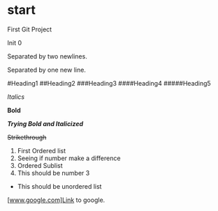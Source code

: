 # start
First Git Project

Init 0


Separated by two newlines.

Separated by one new line.

#Heading1
##Heading2
###Heading3
####Heading4
#####Heading5


*Italics*

**Bold**

***Trying Bold and Italicized***

~~Strikethrough~~

1. First Ordered list
3. Seeing if number make a difference
  1. Ordered Sublist
5. This should be number 3
  * This should be unordered list
  

[www.google.com]Link to google.


